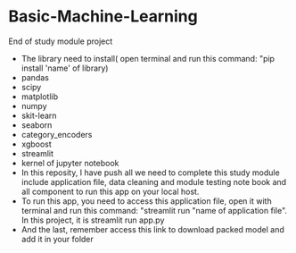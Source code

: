 # Basic-Machine-Learning
End of study module project
- The library need to install( open terminal and run this command: "pip install 'name' of library)
- pandas
- scipy
- matplotlib
- numpy
- skit-learn
- seaborn
- category_encoders
- xgboost
- streamlit
- kernel of jupyter notebook
- In this reposity, I have push all we need to complete this study module include application file, data cleaning and module testing note book and all component to run this app on your local host.
- To run this app, you need to access this application file, open it with terminal and run this command: "streamlit run "name of application file". In this project, it is streamlit run app.py
- And the last, remember access this link to download packed model and add it in your folder

